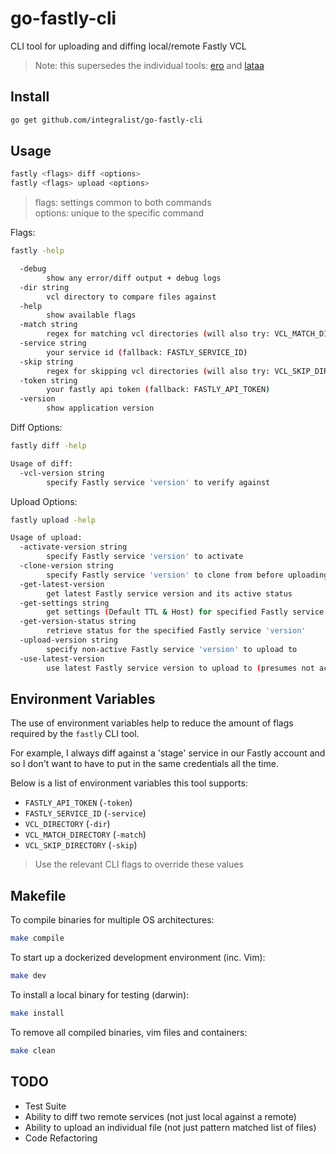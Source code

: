# go-fastly-cli

CLI tool for uploading and diffing local/remote Fastly VCL

> Note: this supersedes the individual tools: [ero](https://github.com/Integralist/ero) and [lataa](https://github.com/Integralist/lataa)

## Install

```bash
go get github.com/integralist/go-fastly-cli
```

## Usage

```bash
fastly <flags> diff <options>
fastly <flags> upload <options>
```

> flags: settings common to both commands  
> options: unique to the specific command

Flags:

```bash
fastly -help

  -debug
        show any error/diff output + debug logs
  -dir string
        vcl directory to compare files against 
  -help
        show available flags
  -match string
        regex for matching vcl directories (will also try: VCL_MATCH_DIRECTORY)
  -service string
        your service id (fallback: FASTLY_SERVICE_ID) 
  -skip string
        regex for skipping vcl directories (will also try: VCL_SKIP_DIRECTORY) 
  -token string
        your fastly api token (fallback: FASTLY_API_TOKEN) 
  -version
        show application version
```

Diff Options:

```bash
fastly diff -help

Usage of diff:
  -vcl-version string
        specify Fastly service 'version' to verify against
```

Upload Options:

```bash
fastly upload -help

Usage of upload:
  -activate-version string
        specify Fastly service 'version' to activate
  -clone-version string
        specify Fastly service 'version' to clone from before uploading to
  -get-latest-version
        get latest Fastly service version and its active status
  -get-settings string
        get settings (Default TTL & Host) for specified Fastly service version (version number or latest)
  -get-version-status string
        retrieve status for the specified Fastly service 'version'
  -upload-version string
        specify non-active Fastly service 'version' to upload to
  -use-latest-version
        use latest Fastly service version to upload to (presumes not activated)
```

## Environment Variables

The use of environment variables help to reduce the amount of flags required by the `fastly` CLI tool.

For example, I always diff against a 'stage' service in our Fastly account and so I don't want to have to put in the same credentials all the time.

Below is a list of environment variables this tool supports:

* `FASTLY_API_TOKEN` (`-token`)
* `FASTLY_SERVICE_ID` (`-service`)
* `VCL_DIRECTORY` (`-dir`)
* `VCL_MATCH_DIRECTORY` (`-match`)
* `VCL_SKIP_DIRECTORY` (`-skip`)

> Use the relevant CLI flags to override these values

## Makefile

To compile binaries for multiple OS architectures:

```bash
make compile
```

To start up a dockerized development environment (inc. Vim):

```bash
make dev
```

To install a local binary for testing (darwin):

```bash
make install
```

To remove all compiled binaries, vim files and containers:

```bash
make clean
```

## TODO

* Test Suite
* Ability to diff two remote services (not just local against a remote)
* Ability to upload an individual file (not just pattern matched list of files)
* Code Refactoring
